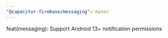 ```yaml
---
"@capacitor-firebase/messaging": minor
---
```


feat(messaging): Support Android 13+ notification permissions
